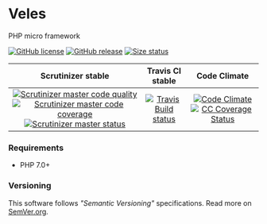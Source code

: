 # Veles

PHP micro framework

[![GitHub license][License img]][License src] [![GitHub release][Release img]][Release src] [![Size status][Size img]][Release src]

| Scrutinizer stable | Travis CI stable | Code Climate |
|:----------------:|:----------------:|:--------------------:|
| [![Scrutinizer master code quality][Scrutinizer master quality image]][Scrutinizer master src] [![Scrutinizer master code coverage][Scrutinizer master coverage image]][Scrutinizer master coverage src] [![Scrutinizer master status][Scrutinizer master status image]][Scrutinizer master status src] | [![Travis Build status][Travis image]][Travis repo] | [![Code Climate][CC Quality status]][CC Quality src] [![CC Coverage Status][CC Coverage image]][CC Coverage repo]  |

### Requirements
* PHP 7.0+

### Versioning

This software follows *"Semantic Versioning"* specifications.
Read more on [SemVer.org](http://semver.org).

  [Travis image]: https://travis-ci.org/nafigator/Veles.svg?branch=master
  [Travis repo]: https://travis-ci.org/nafigator/Veles
  [CC quality status]: https://codeclimate.com/github/nafigator/Veles/badges/gpa.svg
  [CC quality src]: https://codeclimate.com/github/nafigator/Veles
  [CC coverage image]: https://codeclimate.com/github/nafigator/Veles/badges/coverage.svg
  [CC coverage repo]: https://codeclimate.com/github/nafigator/Veles
  [License img]: https://img.shields.io/badge/license-BSD3-brightgreen.svg
  [License src]: https://tldrlegal.com/license/bsd-3-clause-license-(revised)
  [Release img]: https://img.shields.io/badge/release-0.60.22-dev-1-orange.svg
  [Release src]: https://github.com/nafigator/Veles
  [Size img]: https://img.shields.io/badge/size-564K-blue.svg
  [Scrutinizer master quality image]: https://scrutinizer-ci.com/g/nafigator/Veles/badges/quality-score.png?b=master
  [Scrutinizer master src]: https://scrutinizer-ci.com/g/nafigator/Veles/?branch=master
  [Scrutinizer master coverage image]: https://scrutinizer-ci.com/g/nafigator/Veles/badges/coverage.png?b=master
  [Scrutinizer master coverage src]: https://scrutinizer-ci.com/g/nafigator/Veles/?branch=master
  [Scrutinizer master status image]: https://scrutinizer-ci.com/g/nafigator/Veles/badges/build.png?b=master
  [Scrutinizer master status src]: https://scrutinizer-ci.com/g/nafigator/Veles/?branch=master
